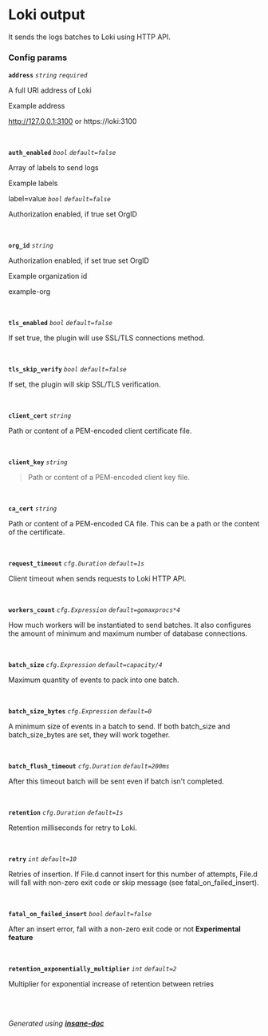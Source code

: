 # Loki output
It sends the logs batches to Loki using HTTP API.

### Config params
**`address`** *`string`* *`required`* 

A full URI address of Loki

Example address

http://127.0.0.1:3100 or https://loki:3100

<br>

**`auth_enabled`** *`bool`* *`default=false`* 

Array of labels to send logs

Example labels

label=value
*`bool`* *`default=false`* 

Authorization enabled, if true set OrgID

<br>

**`org_id`** *`string`* 

Authorization enabled, if set true set OrgID

Example organization id

example-org

<br>

**`tls_enabled`** *`bool`* *`default=false`* 

If set true, the plugin will use SSL/TLS connections method.

<br>

**`tls_skip_verify`** *`bool`* *`default=false`* 

If set, the plugin will skip SSL/TLS verification.

<br>

**`client_cert`** *`string`* 

Path or content of a PEM-encoded client certificate file.

<br>

**`client_key`** *`string`* 

> Path or content of a PEM-encoded client key file.

<br>

**`ca_cert`** *`string`* 

Path or content of a PEM-encoded CA file. This can be a path or the content of the certificate.

<br>

**`request_timeout`** *`cfg.Duration`* *`default=1s`* 

Client timeout when sends requests to Loki HTTP API.

<br>

**`workers_count`** *`cfg.Expression`* *`default=gomaxprocs*4`* 

How much workers will be instantiated to send batches.
It also configures the amount of minimum and maximum number of database connections.

<br>

**`batch_size`** *`cfg.Expression`* *`default=capacity/4`* 

Maximum quantity of events to pack into one batch.

<br>

**`batch_size_bytes`** *`cfg.Expression`* *`default=0`* 

A minimum size of events in a batch to send.
If both batch_size and batch_size_bytes are set, they will work together.

<br>

**`batch_flush_timeout`** *`cfg.Duration`* *`default=200ms`* 

After this timeout batch will be sent even if batch isn't completed.

<br>

**`retention`** *`cfg.Duration`* *`default=1s`* 

Retention milliseconds for retry to Loki.

<br>

**`retry`** *`int`* *`default=10`* 

Retries of insertion. If File.d cannot insert for this number of attempts,
File.d will fall with non-zero exit code or skip message (see fatal_on_failed_insert).

<br>

**`fatal_on_failed_insert`** *`bool`* *`default=false`* 

After an insert error, fall with a non-zero exit code or not
**Experimental feature**

<br>

**`retention_exponentially_multiplier`** *`int`* *`default=2`* 

Multiplier for exponential increase of retention between retries

<br>


<br>*Generated using [__insane-doc__](https://github.com/vitkovskii/insane-doc)*
